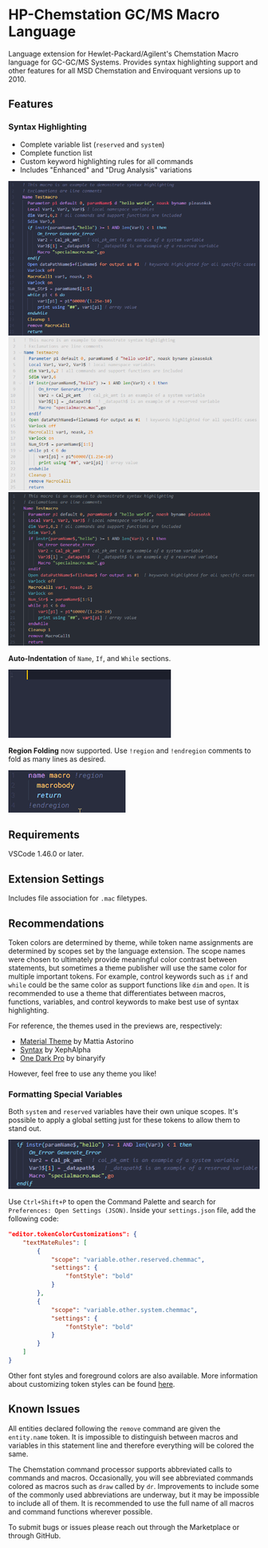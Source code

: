 # HP-Chemstation GC/MS Macro Language

Language extension for Hewlet-Packard/Agilent's Chemstation Macro language for GC-GC/MS Systems. Provides syntax highlighting support and other features for all MSD Chemstation and Enviroquant versions up to 2010. 

## Features

### **Syntax Highlighting**
   
* Complete variable list (`reserved` and `system`)
* Complete function list
* Custom keyword highlighting rules for all commands
* Includes "Enhanced" and "Drug Analysis" variations

![Syntax Highlighting](images/syntax1.PNG)
![Syntax Highlighting](images/syntax2.PNG)
![Syntax Highlighting](images/syntax3.PNG)


**Auto-Indentation** of `Name`, `If`, and `While` sections.

![AutoIndent](images/AutoIndent.gif)

**Region Folding** now supported. Use `!region` and `!endregion` comments to fold as many lines as desired.

![regionfolding](images/folding.gif)

## Requirements
 
VSCode 1.46.0 or later.

## Extension Settings

Includes file association for `.mac` filetypes.


## Recommendations

Token colors are determined by theme, while token name assignments are determined by scopes set by the language extension. The scope names were chosen to ultimately provide meaningful color contrast between statements, but sometimes a theme publisher will use the same color for multiple important tokens. For example, control keywords such as `if` and `while` could be the same color as support functions like `dim` and `open`. It is recommended to use a theme that differentiates between macros, functions, variables, and control keywords to make best use of syntax highlighting. 

For reference, the themes used in the previews are, respectively:
* [Material Theme](https://marketplace.visualstudio.com/items?itemName=Equinusocio.vsc-material-theme) by Mattia Astorino
* [Syntax](https://marketplace.visualstudio.com/items?itemName=XephAlpha.syntax) by XephAlpha
* [One Dark Pro](https://marketplace.visualstudio.com/items?itemName=zhuangtongfa.Material-theme) by binaryify

However, feel free to use any theme you like!

### **Formatting Special Variables**

Both `system` and `reserved` variables have their own unique scopes. It's possible to apply a global setting just for these tokens to allow them to stand out. 

![Bold](images/bold.PNG)

Use `Ctrl+Shift+P` to open the Command Palette and search for `Preferences: Open Settings (JSON)`. Inside your `settings.json` file, add the following code:

``` JSON   
"editor.tokenColorCustomizations": {
    "textMateRules": [
        {
            "scope": "variable.other.reserved.chemmac",
            "settings": {
                "fontStyle": "bold"
            }
        },
        {
            "scope": "variable.other.system.chemmac",
            "settings": {
                "fontStyle": "bold"
            }
        }
    ]
}
```

Other font styles and foreground colors are also available. More information about customizing token styles can be found [here](https://code.visualstudio.com/docs/getstarted/themes#_editor-syntax-highlighting). 

## Known Issues

All entities declared following the `remove` command are given the `entity.name` token. It is impossible to distinguish between macros and variables in this statement line and therefore everything will be colored the same.

The Chemstation command processor supports abbreviated calls to commands and macros. Occasionally, you will see abbreviated commands colored as macros such as `draw` called by `dr`. Improvements to include some of the commonly used abbreviations are underway, but it may be impossible to include all of them. It is recommended to use the full name of all macros and command functions wherever possible. 

To submit bugs or issues please reach out through the Marketplace or through GitHub.
